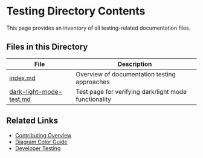 # Testing Directory Contents

This page provides an inventory of all testing-related documentation files.

## Files in this Directory

| File | Description |
| ---- | ----------- |
| [index.md](index.md) | Overview of documentation testing approaches |
| [dark-light-mode-test.md](dark-light-mode-test.md) | Test page for verifying dark/light mode functionality |

## Related Links

- [Contributing Overview](../index.md)
- [Diagram Color Guide](../diagram-color-guide.md)
- [Developer Testing](../../developer-guide/testing/index.md)
